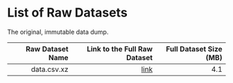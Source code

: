 # List of Raw Datasets

The original, immutable data dump.

| Raw Dataset Name |  Link to the Full Raw Dataset | Full Dataset Size (MB) |
| ---------------: | ----------------------------: | ---------------------: |
|    data.csv.xz   |         [link](./data.csv.xz) |                    4.1 |

